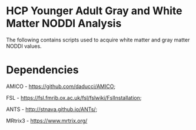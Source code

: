 # HCP Younger Adult Gray and White Matter NODDI Analysis

The following contains scripts used to acquire white matter and gray matter NODDI values.

# Dependencies
AMICO - https://github.com/daducci/AMICO;

FSL - https://fsl.fmrib.ox.ac.uk/fsl/fslwiki/FslInstallation;

ANTS - http://stnava.github.io/ANTs/;

MRtrix3 - https://www.mrtrix.org/
